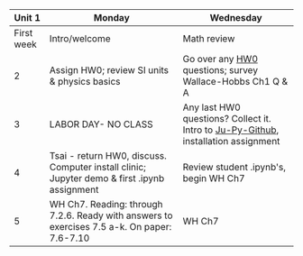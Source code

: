 | Unit 1 | Monday  | Wednesday  |
|---|------------- | ------------- |
| First week| Intro/welcome | Math review  |
| 2| Assign HW0; review SI units & physics basics | Go over any [HW0](https://github.com/ATMOcanes/ATM651_IntroAtmDynamics/tree/master/Unit1-Terminology_and_Tools) questions; survey Wallace-Hobbs Ch1 Q & A |
| 3 | LABOR DAY- NO CLASS | Any last HW0 questions? Collect it. Intro to [Ju-Py-Github](https://github.com/MPOcanes/MPO624-2020/blob/master/presentations/ProfGrumpy_guide_condaJuPyGitHub.pptx.pdf), installation assignment|
| 4 | Tsai - return HW0, discuss. Computer install clinic; Jupyter demo & first .ipynb assignment | Review student .ipynb's, begin WH Ch7  |
| 5 |WH Ch7. Reading: through 7.2.6. Ready with answers to exercises 7.5 a-k. On paper: 7.6-7.10| WH Ch7  |
